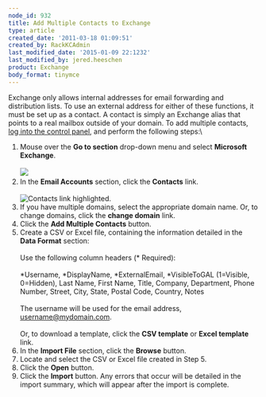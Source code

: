 ```yaml
---
node_id: 932
title: Add Multiple Contacts to Exchange
type: article
created_date: '2011-03-18 01:09:51'
created_by: RackKCAdmin
last_modified_date: '2015-01-09 22:1232'
last_modified_by: jered.heeschen
product: Exchange
body_format: tinymce
---
```


Exchange only allows internal addresses for email forwarding and
distribution lists. To use an external address for either of these
functions, it must be set up as a contact. A contact is simply an
Exchange alias that points to a real mailbox outside of your domain. To
add multiple contacts, [log into the control
panel](https://apps.rackspace.com/?cp), and perform the following
steps:\
  

1.  Mouse over the **Go to section** drop-down menu and select
    **Microsoft Exchange**.\
      \
     ![](http://www.rackspace.com/apps/support/media/cpnavme.gif)
2.  In the **Email Accounts** section, click the **Contacts** link.\
      \
     ![Contacts link
    highlighted.](http://www.rackspace.com/apps/support/media/cp_me_editcontact_002.GIF)
3.  If you have multiple domains, select the appropriate domain name.
    Or, to change domains, click the **change domain** link.
4.  Click the **Add Multiple Contacts** button.
5.  Create a CSV or Excel file, containing the information detailed in
    the **Data Format** section:\
      \
     Use the following column headers (\* Required):\
      \
     \*Username, \*DisplayName, \*ExternalEmail, \*VisibleToGAL
    (1=Visible, 0=Hidden), Last Name, First Name, Title, Company,
    Department, Phone Number, Street, City, State, Postal Code, Country,
    Notes\
      \
     The username will be used for the email address,
    username@mydomain.com.\
      \
     Or, to download a template, click the **CSV template** or **Excel
    template** link.
6.  In the **Import File** section, click the **Browse** button.
7.  Locate and select the CSV or Excel file created in Step 5.
8.  Click the **Open** button.
9.  Click the **Import** button. Any errors that occur will be detailed
    in the import summary, which will appear after the import is
    complete.


